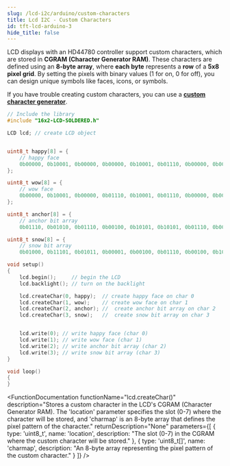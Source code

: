 ```yaml
---
slug: /lcd-i2c/arduino/custom-characters
title: Lcd I2C - Custom Characters
id: tft-lcd-arduino-3
hide_title: false
---
```


LCD displays with an HD44780 controller support custom characters, which are stored in **CGRAM (Character Generator RAM)**. These characters are defined using an **8-byte array**, where **each byte** represents a **row** of a **5x8 pixel grid**. By setting the pixels with binary values (1 for on, 0 for off), you can design unique symbols like faces, icons, or symbols.

<InfoBox>If you have trouble creating custom characters, you can use a [**custom character generator**](https://maxpromer.github.io/LCD-Character-Creator/). </InfoBox>

```cpp
// Include the library
#include "16x2-LCD-SOLDERED.h"

LCD lcd; // create LCD object


uint8_t happy[8] = {
    // happy face
    0b00000, 0b10001, 0b00000, 0b00000, 0b10001, 0b01110, 0b00000, 0b00000,
};

uint8_t wow[8] = {
    // wow face
    0b00000, 0b10001, 0b00000, 0b01110, 0b10001, 0b01110, 0b00000, 0b00000,
};

uint8_t anchor[8] = {
    // anchor bit array
    0b01110, 0b01010, 0b01110, 0b00100, 0b10101, 0b10101, 0b01110, 0b00100};

uint8_t snow[8] = {
    // snow bit array
    0b01000, 0b11101, 0b01011, 0b00001, 0b00100, 0b01110, 0b00100, 0b10000};

void setup()
{
    lcd.begin();     // begin the LCD
    lcd.backlight(); // turn on the backlight

    lcd.createChar(0, happy);  // create happy face on char 0
    lcd.createChar(1, wow);    // create wow face on char 1
    lcd.createChar(2, anchor); //  create anchor bit array on char 2
    lcd.createChar(3, snow);   //  create snow bit array on char 3


    lcd.write(0); // write happy face (char 0)
    lcd.write(1); // write wow face (char 1)
    lcd.write(2); // write anchor bit array (char 2)
    lcd.write(3); // write snow bit array (char 3)
}

void loop()
{
}
```

<FunctionDocumentation
  functionName="lcd.createChar()"
  description="Stores a custom character in the LCD's CGRAM (Character Generator RAM). The 'location' parameter specifies the slot (0-7) where the character will be stored, and 'charmap' is an 8-byte array that defines the pixel pattern of the character."
  returnDescription="None"
  parameters={[ 
    { type: 'uint8_t', name: 'location', description: "The slot (0-7) in the CGRAM where the custom character will be stored." },
    { type: 'uint8_t[]', name: 'charmap', description: "An 8-byte array representing the pixel pattern of the custom character." }
  ]}
/>

<CenteredImage src="/img/lcd-i2c/custom_chars.png" alt="tca schematic" caption="LCD Preview" width="700px" />

<QuickLink 
  title="Custom_Chars.ino" 
  description="Example file for displaying custom characters using the LCD I2C display"
  url="https://github.com/SolderedElectronics/Soldered-16x2-LCD-Arduino-Library/blob/main/examples/Custom_Chars/Custom_Chars.ino" 
/>